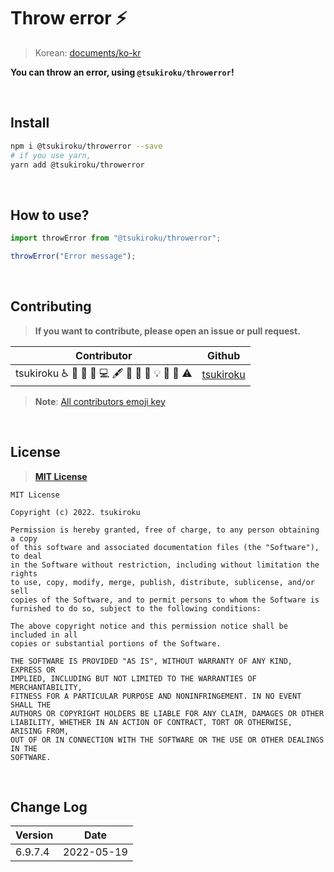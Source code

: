 # Throw error ⚡️

> Korean: [documents/ko-kr](documents/ko-kr)

**You can throw an error, using `@tsukiroku/throwerror`!**

<br>

## Install

```bash
npm i @tsukiroku/throwerror --save
# if you use yarn,
yarn add @tsukiroku/throwerror
```

<br>

## How to use?

```typescript
import throwError from "@tsukiroku/throwerror";

throwError("Error message");
```

<br>

## Contributing

> **If you want to contribute, please open an issue or pull request.**

| Contributor                                      | Github                                    |
| ------------------------------------------------ | ----------------------------------------- |
| tsukiroku ♿️ 🐛 📝 💼 💻 🖋 🔣 📖 🎨 💡 🤔 🚧 ⚠️ | [tsukiroku](https://github.com/tsukiroku) |

> **Note**: [All contributors emoji key](https://allcontributors.org/docs/en/emoji-key)

<br>

## License

> [**MIT License**](https://opensource.org/licenses/MIT)

```
MIT License

Copyright (c) 2022. tsukiroku

Permission is hereby granted, free of charge, to any person obtaining a copy
of this software and associated documentation files (the "Software"), to deal
in the Software without restriction, including without limitation the rights
to use, copy, modify, merge, publish, distribute, sublicense, and/or sell
copies of the Software, and to permit persons to whom the Software is
furnished to do so, subject to the following conditions:

The above copyright notice and this permission notice shall be included in all
copies or substantial portions of the Software.

THE SOFTWARE IS PROVIDED "AS IS", WITHOUT WARRANTY OF ANY KIND, EXPRESS OR
IMPLIED, INCLUDING BUT NOT LIMITED TO THE WARRANTIES OF MERCHANTABILITY,
FITNESS FOR A PARTICULAR PURPOSE AND NONINFRINGEMENT. IN NO EVENT SHALL THE
AUTHORS OR COPYRIGHT HOLDERS BE LIABLE FOR ANY CLAIM, DAMAGES OR OTHER
LIABILITY, WHETHER IN AN ACTION OF CONTRACT, TORT OR OTHERWISE, ARISING FROM,
OUT OF OR IN CONNECTION WITH THE SOFTWARE OR THE USE OR OTHER DEALINGS IN THE
SOFTWARE.
```

<br>

## Change Log

| Version | Date       |
| ------- | ---------- |
| 6.9.7.4 | 2022-05-19 |


